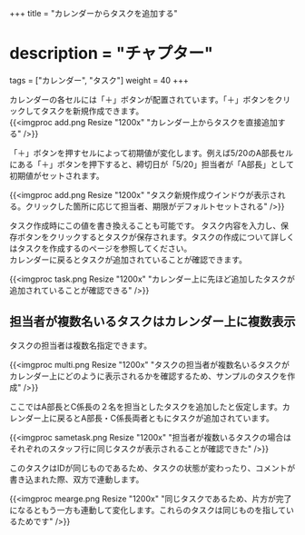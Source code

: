 +++
title = "カレンダーからタスクを追加する"
# description = "チャプター"
tags = ["カレンダー", "タスク"]
weight = 40
+++

カレンダーの各セルには「＋」ボタンが配置されています。「＋」ボタンをクリックしてタスクを新規作成できます。  
{{<imgproc add.png Resize "1200x" "カレンダー上からタスクを直接追加する" />}}

「＋」ボタンを押すセルによって初期値が変化します。例えば5/20のA部長セルにある「＋」ボタンを押下すると、締切日が「5/20」担当者が「A部長」として初期値がセットされます。

{{<imgproc add.png Resize "1200x" "タスク新規作成ウインドウが表示される。クリックした箇所に応じて担当者、期限がデフォルトセットされる" />}}

タスク作成時にこの値を書き換えることも可能です。
タスク内容を入力し、保存ボタンをクリックするとタスクが保存されます。タスクの作成について詳しくはタスクを作成するのページを参照してください。  
カレンダーに戻るとタスクが追加されていることが確認できます。

{{<imgproc task.png Resize "1200x" "カレンダー上に先ほど追加したタスクが追加されていることが確認できる" />}}


## 担当者が複数名いるタスクはカレンダー上に複数表示

タスクの担当者は複数名指定できます。

{{<imgproc multi.png Resize "1200x" "タスクの担当者が複数名いるタスクがカレンダー上にどのように表示されるかを確認するため、サンプルのタスクを作成" />}}

ここではA部長とC係長の２名を担当としたタスクを追加したと仮定します。カレンダー上に戻るとA部長・C係長両者ともにタスクが追加されています。

{{<imgproc sametask.png Resize "1200x" "担当者が複数いるタスクの場合はそれぞれのスタッフ行に同じタスクが表示されることが確認できた" />}}

このタスクはIDが同じものであるため、タスクの状態が変わったり、コメントが書き込まれた際、双方で連動します。

{{<imgproc mearge.png Resize "1200x" "同じタスクであるため、片方が完了になるともう一方も連動して変化します。これらのタスクは同じものを指しているためです" />}}

